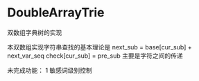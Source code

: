 # DoubleArrayTrie
双数组字典树的实现

本双数组实现字符串查找的基本理论是
next_sub = base[cur_sub] + next_var_seq
check[cur_sub] = pre_sub
主要是字符之间的传递


未完成功能：
1 敏感词级别控制
